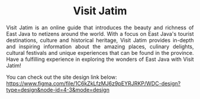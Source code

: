 <h1 align="center">Visit Jatim</h1>

<p align="justify">
Visit Jatim is an online guide that introduces the beauty and richness of East Java to netizens around the world. With a focus on East Java's tourist destinations, culture and historical heritage, Visit Jatim provides in-depth and inspiring information about the amazing places, culinary delights, cultural festivals and unique experiences that can be found in the province. Have a fulfilling experience in exploring the wonders of East Java with Visit Jatim!
</p>

<p align="justify">
You can check out the site design link below:
<br>
<a href="https://www.figma.com/file/1C6kZkLfzMJ6z9pEYRJRKP/WDC-design?type=design&node-id=4-3&mode=design">
https://www.figma.com/file/1C6kZkLfzMJ6z9pEYRJRKP/WDC-design?type=design&node-id=4-3&mode=design
</a>
</p>